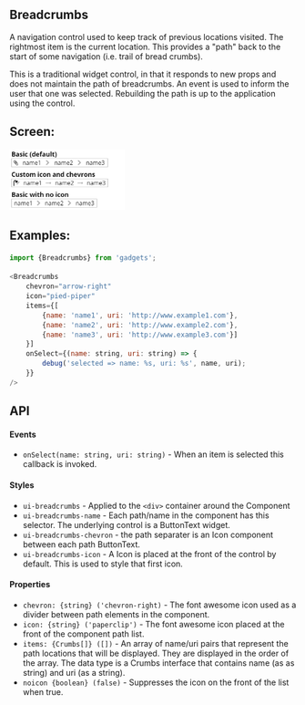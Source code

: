 <a name="module_Breadcrumbs"></a>

## Breadcrumbs
A navigation control used to keep track of previous locations visited.  The
rightmost item is the current location.  This provides a "path" back to the
start of some navigation (i.e. trail of bread crumbs).

This is a traditional widget control, in that it responds to new props and
does not maintain the path of breadcrumbs.  An event is used to inform the
user that one was selected.  Rebuilding the path is up to the application
using the control.

## Screen:
<img src="https://github.com/jmquigley/gadgets/blob/master/images/breadcrumbs.png" width="40%" />

## Examples:

```javascript
import {Breadcrumbs} from 'gadgets';

<Breadcrumbs
    chevron="arrow-right"
    icon="pied-piper"
    items={[
        {name: 'name1', uri: 'http://www.example1.com'},
        {name: 'name2', uri: 'http://www.example2.com'},
        {name: 'name3', uri: 'http://www.example3.com'}]
    }]
    onSelect={(name: string, uri: string) => {
        debug('selected => name: %s, uri: %s', name, uri);
    }}
/>
```

## API
#### Events
- `onSelect(name: string, uri: string)` - When an item is selected this
callback is invoked.

#### Styles
- `ui-breadcrumbs` - Applied to the `<div>` container around the Component
- `ui-breadcrumbs-name` - Each path/name in the component has this selector.
The underlying control is a ButtonText widget.
- `ui-breadcrumbs-chevron` - the path separater is an Icon component between
each path ButtonText.
- `ui-breadcrumbs-icon` - A Icon is placed at the front of the control by
default.  This is used to style that first icon.

#### Properties
- `chevron: {string} ('chevron-right)` - The font awesome icon used as a
divider between path elements in the component.
- `icon: {string} ('paperclip')` - The font awesome icon placed at the
front of the component path list.
- `items: {Crumbs[]} ([])` - An array of name/uri pairs that represent the
path locations that will be displayed.  They are displayed in the order
of the array.  The data type is a Crumbs interface that contains name (as
as string) and uri (as a string).
- `noicon {boolean} (false)` - Suppresses the icon on the front of the
list when true.

